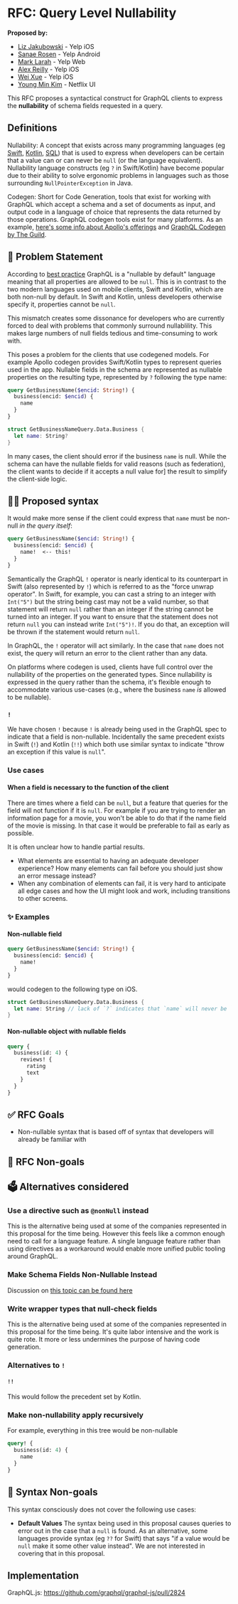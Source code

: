 # RFC: Query Level Nullability 

**Proposed by:** 
- [Liz Jakubowski](https://github.com/lizjakubowski) - Yelp iOS
- [Sanae Rosen](<social or github link here>) - Yelp Android
- [Mark Larah](https://github.com/magicmark) - Yelp Web
- [Alex Reilly](<social or github link here>) - Yelp iOS
- [Wei Xue](<social or github link here>) - Yelp iOS
- [Young Min Kim](https://github.com/aprilrd) - Netflix UI

This RFC proposes a syntactical construct for GraphQL clients to express the **nullability** of schema fields requested in a query.

## Definitions

Nullability: A concept that exists across many programming languages (eg [Swift](https://developer.apple.com/documentation/swift/optional), [Kotlin](https://kotlinlang.org/docs/null-safety.html#nullable-types-and-non-null-types), [SQL](https://www.w3schools.com/sql/sql_notnull.asp))
that is used to express when developers can be certain that a value can or can never be `null` 
(or the language equivalent). Nullability language constructs (eg `?` in Swift/Kotlin)
have become popular due to their ability to solve ergonomic problems in languages
such as those surrounding `NullPointerException` in Java.

Codegen: Short for Code Generation, tools that exist for working with GraphQL which accept a schema and a set of documents as
input, and output code in a language of choice that represents the data returned by those 
operations. GraphQL codegen tools exist for many platforms. As an example, [here's some info about Apollo's offerings](https://github.com/apollographql/apollo-tooling#code-generation) and [GraphQL Codegen by The Guild](https://www.graphql-code-generator.com/).

## 📜 Problem Statement

According to [best practice](https://graphql.org/learn/best-practices/#nullability) GraphQL is
a "nullable by default" language meaning that all properties are allowed to be `null`.
This is in contrast to the two modern languages used on mobile clients, Swift and Kotlin,
which are both non-null by default. In Swift and Kotlin, unless developers otherwise
specify it, properties cannot be `null`.

This mismatch creates some dissonance for developers who are currently forced to deal with
problems that commonly surround nullablility. This makes large numbers of null fields tedious and
time-consuming to work with.

This poses a problem for the clients that use codegened models. For example Apollo codegen provides 
Swift/Kotlin types to represent queries used in the app. Nullable fields in the schema are represented
as nullable properties on the resulting type, represented by `?` following the type name:
```graphql
query GetBusinessName($encid: String!) {
  business(encid: $encid) {
    name
  }
}
```
```swift
struct GetBusinessNameQuery.Data.Business {
  let name: String?
}
```
In many cases, the client should error if the business `name` is null. While the schema can have the nullable
fields for valid reasons (such as federation), the client wants to decide if it accepts a null value for]
the result to simplify the client-side logic.  

## 🧑‍💻 Proposed syntax

It would make more sense if the client could express that `name` must be non-null _in the query itself_:
```graphql
query GetBusinessName($encid: String!) {
  business(encid: $encid) {
    name!  <-- this!
  }
}
```
Semantically the GraphQL `!` operator is nearly identical to its counterpart in Swift (also represented by `!`) which is
referred to as the "force unwrap operator". In Swift, for example, you can cast a string to an integer with `Int("5")` 
but the string being cast may not be a valid number, so that statement will return `null` rather than an integer if the
string cannot be turned into an integer. If you want to ensure that the statement does not return `null` you can instead 
write `Int("5")!`. If you do that, an exception will be thrown if the statement would return `null`.

In GraphQL, the `!` operator will act similarly. In the case that `name` does not exist, the query will return an
error to the client rather than any data.

On platforms where codegen is used, clients have full control over the nullability of the properties on the
generated types. Since nullability is expressed in the query rather than the schema, it's flexible enough to accommodate
various use-cases (e.g., where the business `name` _is_ allowed to be nullable).

### `!`

We have chosen `!` because `!` is already being used in the GraphQL spec to indicate that a field is non-nullable.
Incidentally the same precedent exists in Swift (`!`) and Kotlin (`!!`) which both use similar syntax to indicate
"throw an exception if this value is `null`". 

### Use cases

#### When a field is necessary to the function of the client
There are times where a field can be `null`, but a feature that queries for the field will not function
if it is `null`. For example if you are trying to render an information page for a movie, you won't
be able to do that if the name field of the movie is missing. In that case it would be preferable
to fail as early as possible.

It is often unclear how to handle partial results.
- What elements are essential to having an adequate developer experience? How many elements can fail before you 
  should just show an error message instead?
- When any combination of elements can fail, it is very hard to anticipate all edge cases and how the UI 
  might look and work, including transitions to other screens.

### ✨ Examples

#### Non-nullable field
```graphql
query GetBusinessName($encid: String!) {
  business(encid: $encid) {
    name!
  }
}
```
would codegen to the following type on iOS.

```swift
struct GetBusinessNameQuery.Data.Business {
  let name: String // lack of `?` indicates that `name` will never be `null`
}
```

#### Non-nullable object with nullable fields
```graphql
query {
  business(id: 4) {
    reviews! {
      rating
      text
    }
  }
}
```

## ✅ RFC Goals
- Non-nullable syntax that is based off of syntax that developers will already be familiar with

## 🚫 RFC Non-goals

## 🗳️ Alternatives considered

### Use a directive such as `@nonNull` instead
This is the alternative being used at some of the companies represented in this proposal for the time being.
However this feels like a common enough need to call for a language feature. A single language feature
rather than using directives as a workaround would enable more unified public tooling around GraphQL.

### Make Schema Fields Non-Nullable Instead
Discussion on [this topic can be found here](https://medium.com/@calebmer/when-to-use-graphql-non-null-fields-4059337f6fc8)

### Write wrapper types that null-check fields
This is the alternative being used at some of the companies represented in this proposal for the time being.
It's quite labor intensive and the work is quite rote. It more or less undermines the purpose of
having code generation.

### Alternatives to `!`
#### `!!`
This would follow the precedent set by Kotlin.

### Make non-nullability apply recursively
For example, everything in this tree would be non-nullable
```graphql
query! {
  business(id: 4) {
    name
  }
}
```

## 🙅 Syntax Non-goals

This syntax consciously does not cover the following use cases:

- **Default Values**
  The syntax being used in this proposal causes queries to error out in the case that
  a `null` is found. As an alternative, some languages provide syntax (eg `??` for Swift)
  that says "if a value would be `null` make it some other value instead". We are
  not interested in covering that in this proposal.
  
## Implementation
GraphQL.js: https://github.com/graphql/graphql-js/pull/2824
